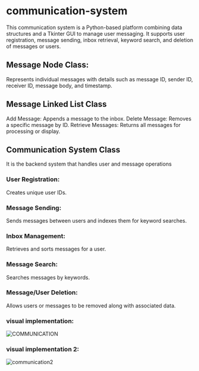 # communication-system
This communication system is a Python-based platform combining data structures and a Tkinter GUI to manage user messaging. It supports user registration, message sending, inbox retrieval, keyword search, and deletion of messages or users.
## Message Node Class:
Represents individual messages with details such as message ID, sender ID, receiver ID, message body, and timestamp.

## Message Linked List Class
Add Message: Appends a message to the inbox.
Delete Message: Removes a specific message by ID.
Retrieve Messages: Returns all messages for processing or display.
## Communication System Class
It is the backend system that handles user and message operations
### User Registration:
Creates unique user IDs.
### Message Sending: 
Sends messages between users and indexes them for keyword searches.
### Inbox Management:
Retrieves and sorts messages for a user.
### Message Search: 
Searches messages by keywords.
### Message/User Deletion: 
Allows users or messages to be removed along with associated data.

### visual implementation:
![COMMUNICATION](https://github.com/user-attachments/assets/854e1395-0fad-4d6e-9e36-c7a68b3c4f99)

### visual implementation 2:
![communication2](https://github.com/user-attachments/assets/27c9e389-32ac-4ab6-a6b1-f7badfca331e)


